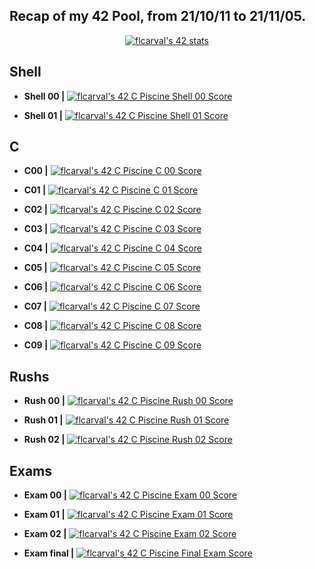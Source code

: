 Recap of my 42 Pool, from 21/10/11 to 21/11/05.
----------------------------------------------
<p align="center">
  <a href="https://github.com/JaeSeoKim/badge42"><img src="https://badge42.vercel.app/api/v2/cl1lmiew3000609l599o75f45/stats?cursusId=9&coalitionId=piscine" alt="flcarval's 42 stats" /></a>
</p>

## Shell 
* **Shell 00  |** [![flcarval's 42 C Piscine Shell 00 Score](https://badge42.vercel.app/api/v2/cl1lmiew3000609l599o75f45/project/2371909)](https://github.com/JaeSeoKim/badge42)

* **Shell 01  |** [![flcarval's 42 C Piscine Shell 01 Score](https://badge42.vercel.app/api/v2/cl1lmiew3000609l599o75f45/project/2373746)](https://github.com/JaeSeoKim/badge42)
## C
* **C00  |**  [![flcarval's 42 C Piscine C 00 Score](https://badge42.vercel.app/api/v2/cl1lmiew3000609l599o75f45/project/2375144)](https://github.com/JaeSeoKim/badge42)

* **C01  |**  [![flcarval's 42 C Piscine C 01 Score](https://badge42.vercel.app/api/v2/cl1lmiew3000609l599o75f45/project/2376340)](https://github.com/JaeSeoKim/badge42)

* **C02  |**  [![flcarval's 42 C Piscine C 02 Score](https://badge42.vercel.app/api/v2/cl1lmiew3000609l599o75f45/project/2379774)](https://github.com/JaeSeoKim/badge42)

* **C03  |**  [![flcarval's 42 C Piscine C 03 Score](https://badge42.vercel.app/api/v2/cl1lmiew3000609l599o75f45/project/2381409)](https://github.com/JaeSeoKim/badge42)

* **C04  |**  [![flcarval's 42 C Piscine C 04 Score](https://badge42.vercel.app/api/v2/cl1lmiew3000609l599o75f45/project/2385425)](https://github.com/JaeSeoKim/badge42)

* **C05  |**  [![flcarval's 42 C Piscine C 05 Score](https://badge42.vercel.app/api/v2/cl1lmiew3000609l599o75f45/project/2389162)](https://github.com/JaeSeoKim/badge42)

* **C06  |**  [![flcarval's 42 C Piscine C 06 Score](https://badge42.vercel.app/api/v2/cl1lmiew3000609l599o75f45/project/2389163)](https://github.com/JaeSeoKim/badge42)

* **C07  |**  [![flcarval's 42 C Piscine C 07 Score](https://badge42.vercel.app/api/v2/cl1lmiew3000609l599o75f45/project/2392526)](https://github.com/JaeSeoKim/badge42)

* **C08  |**  [![flcarval's 42 C Piscine C 08 Score](https://badge42.vercel.app/api/v2/cl1lmiew3000609l599o75f45/project/2392760)](https://github.com/JaeSeoKim/badge42)

* **C09  |**  [![flcarval's 42 C Piscine C 09 Score](https://badge42.vercel.app/api/v2/cl1lmiew3000609l599o75f45/project/2396810)](https://github.com/JaeSeoKim/badge42)
## Rushs
* **Rush 00  |**  [![flcarval's 42 C Piscine Rush 00 Score](https://badge42.vercel.app/api/v2/cl1lmiew3000609l599o75f45/project/2377599)](https://github.com/JaeSeoKim/badge42)

* **Rush 01  |**  [![flcarval's 42 C Piscine Rush 01 Score](https://badge42.vercel.app/api/v2/cl1lmiew3000609l599o75f45/project/2385770)](https://github.com/JaeSeoKim/badge42)

* **Rush 02  |**  [![flcarval's 42 C Piscine Rush 02 Score](https://badge42.vercel.app/api/v2/cl1lmiew3000609l599o75f45/project/2391410)](https://github.com/JaeSeoKim/badge42)
## Exams
* **Exam 00  |**  [![flcarval's 42 C Piscine Exam 00 Score](https://badge42.vercel.app/api/v2/cl1lmiew3000609l599o75f45/project/2375768)](https://github.com/JaeSeoKim/badge42)

* **Exam 01  |**  [![flcarval's 42 C Piscine Exam 01 Score](https://badge42.vercel.app/api/v2/cl1lmiew3000609l599o75f45/project/2384238)](https://github.com/JaeSeoKim/badge42)

* **Exam 02  |**  [![flcarval's 42 C Piscine Exam 02 Score](https://badge42.vercel.app/api/v2/cl1lmiew3000609l599o75f45/project/2390576)](https://github.com/JaeSeoKim/badge42)

* **Exam final  |** [![flcarval's 42 C Piscine Final Exam Score](https://badge42.vercel.app/api/v2/cl1lmiew3000609l599o75f45/project/2397652)](https://github.com/JaeSeoKim/badge42)
